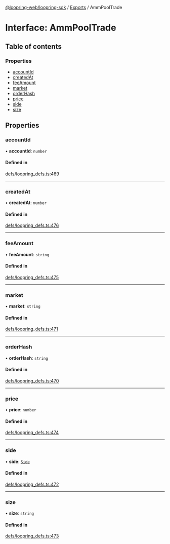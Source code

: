 [@loopring-web/loopring-sdk](../README.md) / [Exports](../modules.md) / AmmPoolTrade

# Interface: AmmPoolTrade

## Table of contents

### Properties

- [accountId](AmmPoolTrade.md#accountid)
- [createdAt](AmmPoolTrade.md#createdat)
- [feeAmount](AmmPoolTrade.md#feeamount)
- [market](AmmPoolTrade.md#market)
- [orderHash](AmmPoolTrade.md#orderhash)
- [price](AmmPoolTrade.md#price)
- [side](AmmPoolTrade.md#side)
- [size](AmmPoolTrade.md#size)

## Properties

### accountId

• **accountId**: `number`

#### Defined in

[defs/loopring_defs.ts:469](https://github.com/Loopring/loopring_sdk/blob/29b8a2c/src/defs/loopring_defs.ts#L469)

___

### createdAt

• **createdAt**: `number`

#### Defined in

[defs/loopring_defs.ts:476](https://github.com/Loopring/loopring_sdk/blob/29b8a2c/src/defs/loopring_defs.ts#L476)

___

### feeAmount

• **feeAmount**: `string`

#### Defined in

[defs/loopring_defs.ts:475](https://github.com/Loopring/loopring_sdk/blob/29b8a2c/src/defs/loopring_defs.ts#L475)

___

### market

• **market**: `string`

#### Defined in

[defs/loopring_defs.ts:471](https://github.com/Loopring/loopring_sdk/blob/29b8a2c/src/defs/loopring_defs.ts#L471)

___

### orderHash

• **orderHash**: `string`

#### Defined in

[defs/loopring_defs.ts:470](https://github.com/Loopring/loopring_sdk/blob/29b8a2c/src/defs/loopring_defs.ts#L470)

___

### price

• **price**: `number`

#### Defined in

[defs/loopring_defs.ts:474](https://github.com/Loopring/loopring_sdk/blob/29b8a2c/src/defs/loopring_defs.ts#L474)

___

### side

• **side**: [`Side`](../enums/Side.md)

#### Defined in

[defs/loopring_defs.ts:472](https://github.com/Loopring/loopring_sdk/blob/29b8a2c/src/defs/loopring_defs.ts#L472)

___

### size

• **size**: `string`

#### Defined in

[defs/loopring_defs.ts:473](https://github.com/Loopring/loopring_sdk/blob/29b8a2c/src/defs/loopring_defs.ts#L473)

